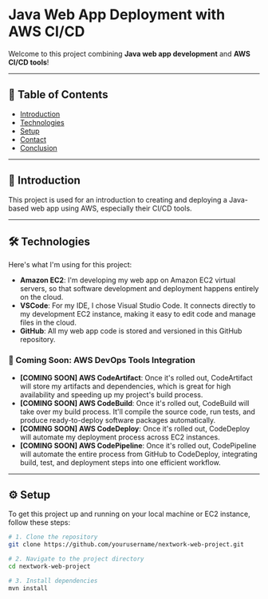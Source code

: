 # Java Web App Deployment with AWS CI/CD

Welcome to this project combining **Java web app development** and **AWS CI/CD tools**!

---

## 📑 Table of Contents
- [Introduction](#introduction)
- [Technologies](#technologies)
- [Setup](#setup)
- [Contact](#contact)
- [Conclusion](#conclusion)

---

## 📘 Introduction

This project is used for an introduction to creating and deploying a Java-based web app using AWS, especially their CI/CD tools.

---

## 🛠️ Technologies

Here's what I'm using for this project:

- **Amazon EC2**: I'm developing my web app on Amazon EC2 virtual servers, so that software development and deployment happens entirely on the cloud.
- **VSCode**: For my IDE, I chose Visual Studio Code. It connects directly to my development EC2 instance, making it easy to edit code and manage files in the cloud.
- **GitHub**: All my web app code is stored and versioned in this GitHub repository.

### 🔄 Coming Soon: AWS DevOps Tools Integration

- **[COMING SOON] AWS CodeArtifact**: Once it's rolled out, CodeArtifact will store my artifacts and dependencies, which is great for high availability and speeding up my project's build process.
- **[COMING SOON] AWS CodeBuild**: Once it's rolled out, CodeBuild will take over my build process. It'll compile the source code, run tests, and produce ready-to-deploy software packages automatically.
- **[COMING SOON] AWS CodeDeploy**: Once it's rolled out, CodeDeploy will automate my deployment process across EC2 instances.
- **[COMING SOON] AWS CodePipeline**: Once it's rolled out, CodePipeline will automate the entire process from GitHub to CodeDeploy, integrating build, test, and deployment steps into one efficient workflow.

---

## ⚙️ Setup

To get this project up and running on your local machine or EC2 instance, follow these steps:

```bash
# 1. Clone the repository
git clone https://github.com/yourusername/nextwork-web-project.git

# 2. Navigate to the project directory
cd nextwork-web-project

# 3. Install dependencies
mvn install
